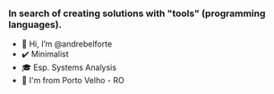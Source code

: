 <h3>In search of creating solutions with "tools" (programming languages).</h3>

- 👋 Hi, I’m @andrebelforte
- ✔️ Minimalist
- 🎓 Esp. Systems Analysis
- 📌 I'm from Porto Velho - RO

<!---
andrebelforte/andrebelforte is a ✨ special ✨ repository because its `README.md` (this file) appears on your GitHub profile.
You can click the Preview link to take a look at your changes.
--->
